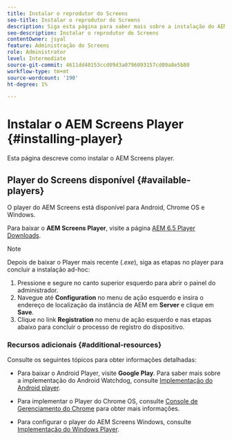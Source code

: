 ```yaml
---
title: Instalar o reprodutor do Screens
seo-title: Instalar o reprodutor do Screens
description: Siga esta página para saber mais sobre a instalação do AEM Screens Player disponível.
seo-description: Instalar o reprodutor do Screens
contentOwner: jsyal
feature: Administração do Screens
role: Administrator
level: Intermediate
source-git-commit: 4611dd40153ccd09d3a0796093157cd09a8e5b80
workflow-type: tm+mt
source-wordcount: '190'
ht-degree: 1%

---
```



# Instalar o AEM Screens Player {#installing-player}

Esta página descreve como instalar o AEM Screens player.

## Player do Screens disponível {#available-players}

O player do AEM Screens está disponível para Android, Chrome OS e Windows.

Para baixar o **AEM Screens Player**, visite a página [AEM 6.5 Player Downloads](https://download.macromedia.com/screens/).

>[!NOTE]
>
>Depois de baixar o Player mais recente (*.exe*), siga as etapas no player para concluir a instalação ad-hoc:
>
>1. Pressione e segure no canto superior esquerdo para abrir o painel do administrador.
>1. Navegue até **Configuration** no menu de ação esquerdo e insira o endereço de localização da instância de AEM em **Server** e clique em **Save**.
>1. Clique no link **Registration** no menu de ação esquerdo e nas etapas abaixo para concluir o processo de registro do dispositivo.


### Recursos adicionais {#additional-resources}

Consulte os seguintes tópicos para obter informações detalhadas:

* Para baixar o Android Player, visite **Google Play**. Para saber mais sobre a implementação do Android Watchdog, consulte [Implementação do Android player](implementing-android-player.md).

* Para implementar o Player do Chrome OS, consulte [Console de Gerenciamento do Chrome](implementing-chrome-os-player.md) para obter mais informações.

* Para configurar o player do AEM Screens Windows, consulte [Implementação do Windows Player](implementing-windows-player.md).